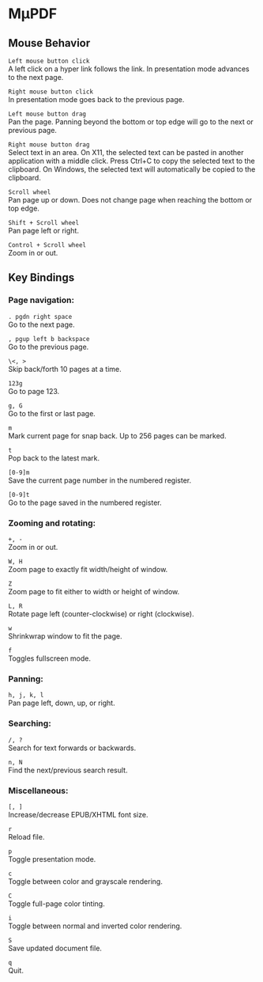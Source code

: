 # MμPDF

## Mouse Behavior

`Left mouse button click`  
A left click on a hyper link follows the link. In presentation mode advances to the next page.

`Right mouse button click`  
In presentation mode goes back to the previous page.

`Left mouse button drag`  
Pan the page. Panning beyond the bottom or top edge will go to the next or previous page.

`Right mouse button drag`  
Select text in an area. On X11, the selected text can be pasted in another application with a middle click. Press Ctrl+C to copy the selected text to the clipboard. On Windows, the selected text will automatically be copied to the clipboard.

`Scroll wheel`  
Pan page up or down. Does not change page when reaching the bottom or top edge.

`Shift + Scroll wheel`  
Pan page left or right.

`Control + Scroll wheel`  
Zoom in or out.

## Key Bindings

### Page navigation:

`. pgdn right space `  
Go to the next page.

`, pgup left b backspace`  
Go to the previous page.

`\<, >`  
Skip back/forth 10 pages at a time.

`123g`  
Go to page 123.

`g, G`  
Go to the first or last page.

`m`  
Mark current page for snap back. Up to 256 pages can be marked.

`t`  
Pop back to the latest mark.

`[0-9]m`  
Save the current page number in the numbered register.

`[0-9]t`  
Go to the page saved in the numbered register.

### Zooming and rotating:

`+, -`  
Zoom in or out.

`W, H`  
Zoom page to exactly fit width/height of window.

`Z`  
Zoom page to fit either to width or height of window.

`L, R`  
Rotate page left (counter-clockwise) or right (clockwise).

`w`  
Shrinkwrap window to fit the page.

`f`  
Toggles fullscreen mode.

### Panning:

`h, j, k, l`  
Pan page left, down, up, or right.

### Searching:

`/, ?`  
Search for text forwards or backwards.

`n, N`  
Find the next/previous search result.

### Miscellaneous:

`[, ]`  
Increase/decrease EPUB/XHTML font size.

`r`  
Reload file.

`p`  
Toggle presentation mode.

`c`  
Toggle between color and grayscale rendering.

`C`  
Toggle full-page color tinting.

`i`  
Toggle between normal and inverted color rendering.

`S`  
Save updated document file.

`q`  
Quit.
